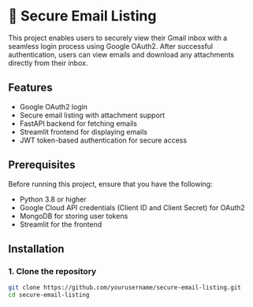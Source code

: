 # 📧 Secure Email Listing

This project enables users to securely view their Gmail inbox with a seamless login process using Google OAuth2. After successful authentication, users can view emails and download any attachments directly from their inbox.

## Features

- Google OAuth2 login
- Secure email listing with attachment support
- FastAPI backend for fetching emails
- Streamlit frontend for displaying emails
- JWT token-based authentication for secure access

## Prerequisites

Before running this project, ensure that you have the following:

- Python 3.8 or higher
- Google Cloud API credentials (Client ID and Client Secret) for OAuth2
- MongoDB for storing user tokens
- Streamlit for the frontend

## Installation

### 1. Clone the repository

```bash
git clone https://github.com/yourusername/secure-email-listing.git
cd secure-email-listing
